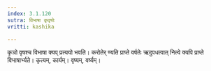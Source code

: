 ```yaml
---
index: 3.1.120
sutra: विभाषा कृवृषोः
vritti: kashika

---
```

कृञो वृषश्च विभाषा क्यप् प्रत्ययो भवति। करोतेर् ण्यति प्राप्ते वर्षतेः ऋदुपधत्वात् नित्ये क्यपि प्राप्ते विभाषार्भ्यते। कृत्यम्, कार्यम्। वृष्यम्, वर्ष्यम्।